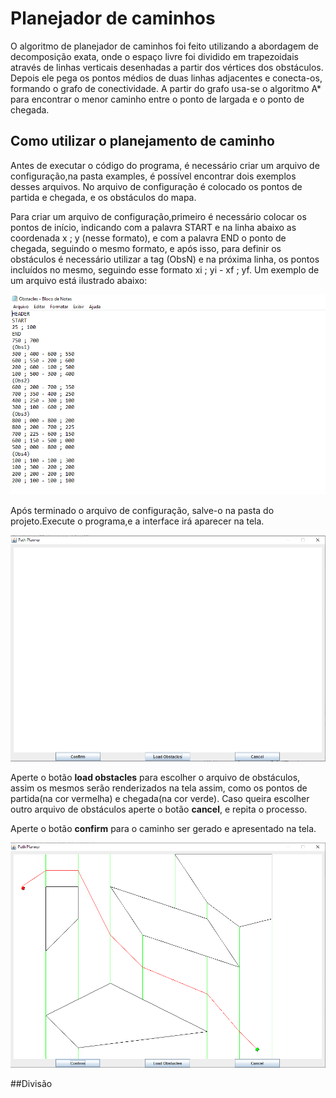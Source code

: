 # Planejador de caminhos 

O algoritmo de planejador de caminhos foi feito utilizando a abordagem de decomposição exata, onde o espaço livre foi dividido em trapezoidais através de linhas 
verticais desenhadas a partir dos vértices dos obstáculos. Depois ele pega os pontos médios de duas linhas adjacentes e conecta-os, formando  o grafo de conectividade. 
A partir do grafo usa-se o algoritmo A* para encontrar o menor caminho entre o ponto de largada e o ponto de chegada. 

## Como utilizar o planejamento de caminho 
Antes de executar o código do programa, é necessário criar um arquivo de configuração,na pasta examples, é possível encontrar dois exemplos desses arquivos. 
No arquivo de configuração é colocado os pontos de partida e chegada, e os obstáculos do mapa. 

Para criar um arquivo de configuração,primeiro é necessário colocar os pontos de início, indicando com a palavra START e na linha abaixo as coordenada x ; y 
(nesse formato), e com a palavra END o ponto de chegada, seguindo o mesmo formato, e após isso, para definir os obstáculos é necessário utilizar a tag (ObsN) 
e na próxima linha, os pontos incluídos no mesmo, seguindo esse formato xi ; yi - xf ; yf. Um exemplo de um arquivo está ilustrado abaixo: 

![Arquivo de obstáculos](./images/Arquivo.png) 

Após terminado o arquivo de configuração, salve-o na pasta do projeto.Execute o programa,e a interface irá aparecer na tela.

![Tela inicial](./images/tela_inicial.png) 

Aperte o botão **load obstacles** para escolher o arquivo de obstáculos, assim os mesmos serão renderizados na tela assim, como os pontos de partida(na cor vermelha) 
e chegada(na cor verde). Caso queira escolher outro arquivo de obstáculos aperte o botão **cancel**, e repita o processo. 

Aperte o botão **confirm** para o caminho ser gerado e apresentado na tela.

![Menor caminho](./images/menorCaminho.png) 

##Divisão